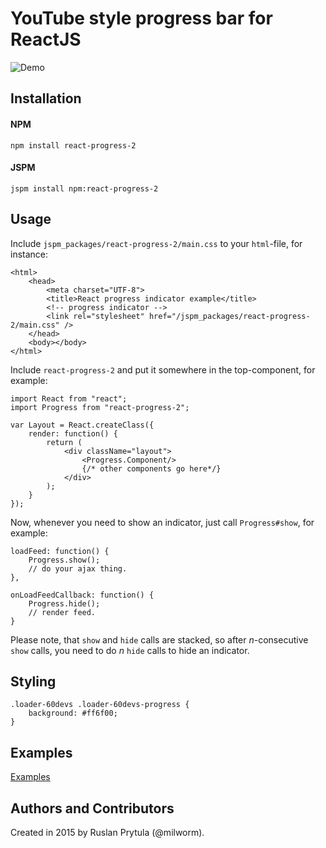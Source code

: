 # YouTube style progress bar for ReactJS

![Demo](https://raw.githubusercontent.com/milworm/react-progress-2/master/images/demo.gif)

## Installation

#### NPM
    npm install react-progress-2

#### JSPM
    jspm install npm:react-progress-2

## Usage
Include `jspm_packages/react-progress-2/main.css` to your `html`-file, for instance:

    <html>
        <head>
            <meta charset="UTF-8">
            <title>React progress indicator example</title>
            <!-- progress indicator -->
            <link rel="stylesheet" href="/jspm_packages/react-progress-2/main.css" />
        </head>
        <body></body>
    </html>

Include `react-progress-2` and put it somewhere in the top-component, for example:

    import React from "react";
    import Progress from "react-progress-2";

    var Layout = React.createClass({
        render: function() {
            return (
                <div className="layout">
                    <Progress.Component/>
                    {/* other components go here*/}
                </div>
            );
        }
    });

Now, whenever you need to show an indicator, just call `Progress#show`, for example:

    loadFeed: function() {
        Progress.show();
        // do your ajax thing.
    },

    onLoadFeedCallback: function() {
        Progress.hide();
        // render feed.
    }


Please note, that `show` and `hide` calls are stacked, so after *n*-consecutive `show` calls, you need to do *n* `hide` calls to hide an indicator.

## Styling


    .loader-60devs .loader-60devs-progress {
        background: #ff6f00;
    }

## Examples
[Examples](http://milworm.github.io/react-progress-2/example.html)

## Authors and Contributors
Created in 2015 by Ruslan Prytula (@milworm).
